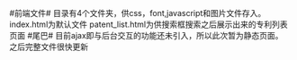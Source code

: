 #前端文件#
目录有4个文件夹，供css，font,javascript和图片文件存入。
index.html为默认文件
patent_list.html为供搜索框搜索之后展示出来的专利列表页面
#尾巴#
目前ajax即与后台交互的功能还未引入，所以此次暂为静态页面。
之后完整文件很快更新
